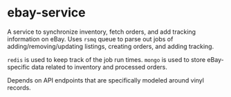 # ebay-service

A service to synchronize inventory, fetch orders, and add tracking information on eBay. Uses `rsmq` queue to parse out jobs of adding/removing/updating listings, creating orders, and adding tracking.

`redis` is used to keep track of the job run times. `mongo` is used to store eBay-specific data related to inventory and processed orders.

Depends on API endpoints that are specifically modeled around vinyl records.
